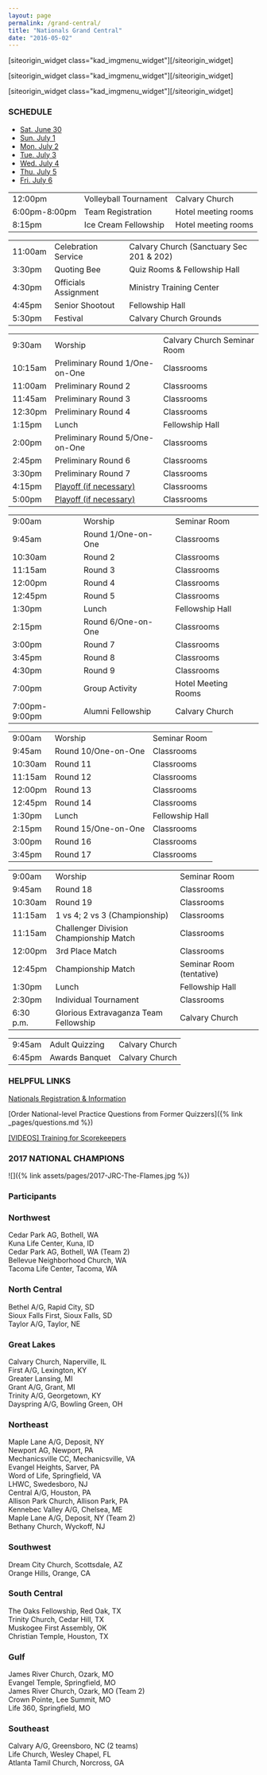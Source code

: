 ```yaml
---
layout: page
permalink: /grand-central/
title: "Nationals Grand Central"
date: "2016-05-02"
---
```


\[siteorigin\_widget class="kad\_imgmenu\_widget"\]\[/siteorigin\_widget\]

\[siteorigin\_widget class="kad\_imgmenu\_widget"\]\[/siteorigin\_widget\]

\[siteorigin\_widget class="kad\_imgmenu\_widget"\]\[/siteorigin\_widget\]

### SCHEDULE

- [Sat. June 30](#sctab8770)
- [Sun. July 1](#sctab8771)
- [Mon. July 2](#sctab8772)
- [Tue. July 3](#sctab8773)
- [Wed. July 4](#sctab8774)
- [Thu. July 5](#sctab8775)
- [Fri. July 6](#sctab8776)

<table style="width:100%; " class="easy-table easy-table-default "><tbody><tr><td>12:00pm</td><td>Volleyball Tournament</td><td>Calvary Church</td></tr><tr><td>6:00pm-8:00pm</td><td>Team Registration</td><td>Hotel meeting rooms</td></tr><tr><td>8:15pm</td><td>Ice Cream Fellowship</td><td>Hotel meeting rooms</td></tr></tbody></table>

<table style="width:100%; " class="easy-table easy-table-default "><tbody><tr><td>11:00am</td><td>Celebration Service</td><td>Calvary Church (Sanctuary Sec 201 &amp; 202)</td></tr><tr><td>3:30pm</td><td>Quoting Bee</td><td>Quiz Rooms &amp; Fellowship Hall</td></tr><tr><td>4:30pm</td><td>Officials Assignment</td><td>Ministry Training Center</td></tr><tr><td>4:45pm</td><td>Senior Shootout</td><td>Fellowship Hall</td></tr><tr><td>5:30pm</td><td>Festival</td><td>Calvary Church Grounds</td></tr></tbody></table>

<table style="width:100%; " class="easy-table easy-table-default "><tbody><tr><td>9:30am</td><td>Worship</td><td>Calvary Church Seminar Room</td></tr><tr><td>10:15am</td><td>Preliminary Round 1/One-on-One</td><td>Classrooms</td></tr><tr><td>11:00am</td><td>Preliminary Round 2</td><td>Classrooms</td></tr><tr><td>11:45am</td><td>Preliminary Round 3</td><td>Classrooms</td></tr><tr><td>12:30pm</td><td>Preliminary Round 4</td><td>Classrooms</td></tr><tr><td>1:15pm</td><td>Lunch</td><td>Fellowship Hall</td></tr><tr><td>2:00pm</td><td>Preliminary Round 5/One-on-One</td><td>Classrooms</td></tr><tr><td>2:45pm</td><td>Preliminary Round 6</td><td>Classrooms</td></tr><tr><td>3:30pm</td><td>Preliminary Round 7</td><td>Classrooms</td></tr><tr><td>4:15pm</td><td><a href="https://youtu.be/s2R2sH2ScBM?t=2s" target="_blank" rel="noopener noreferrer">Playoff (if necessary)</a></td><td>Classrooms</td></tr><tr><td>5:00pm</td><td><a href="https://youtu.be/s2R2sH2ScBM?t=2s" target="_blank" rel="noopener noreferrer">Playoff (if necessary)</a></td><td>Classrooms</td></tr></tbody></table>

<table style="width:100%; " class="easy-table easy-table-default "><tbody><tr><td>9:00am</td><td>Worship</td><td>Seminar Room</td></tr><tr><td>9:45am</td><td>Round 1/One-on-One</td><td>Classrooms</td></tr><tr><td>10:30am</td><td>Round 2</td><td>Classrooms</td></tr><tr><td>11:15am</td><td>Round 3</td><td>Classrooms</td></tr><tr><td>12:00pm</td><td>Round 4</td><td>Classrooms</td></tr><tr><td>12:45pm</td><td>Round 5</td><td>Classrooms</td></tr><tr><td>1:30pm</td><td>Lunch</td><td>Fellowship Hall</td></tr><tr><td>2:15pm</td><td>Round 6/One-on-One</td><td>Classrooms</td></tr><tr><td>3:00pm</td><td>Round 7</td><td>Classrooms</td></tr><tr><td>3:45pm</td><td>Round 8</td><td>Classrooms</td></tr><tr><td>4:30pm</td><td>Round 9</td><td>Classrooms</td></tr><tr><td>7:00pm</td><td>Group Activity</td><td>Hotel Meeting Rooms</td></tr><tr><td>7:00pm-9:00pm</td><td>Alumni Fellowship</td><td>Calvary Church</td></tr></tbody></table>

<table style="width:100%; " class="easy-table easy-table-default "><tbody><tr><td>9:00am</td><td>Worship</td><td>Seminar Room</td></tr><tr><td>9:45am</td><td>Round 10/One-on-One</td><td>Classrooms</td></tr><tr><td>10:30am</td><td>Round 11</td><td>Classrooms</td></tr><tr><td>11:15am</td><td>Round 12</td><td>Classrooms</td></tr><tr><td>12:00pm</td><td>Round 13</td><td>Classrooms</td></tr><tr><td>12:45pm</td><td>Round 14</td><td>Classrooms</td></tr><tr><td>1:30pm</td><td>Lunch</td><td>Fellowship Hall</td></tr><tr><td>2:15pm</td><td>Round 15/One-on-One</td><td>Classrooms</td></tr><tr><td>3:00pm</td><td>Round 16</td><td>Classrooms</td></tr><tr><td>3:45pm</td><td>Round 17</td><td>Classrooms</td></tr></tbody></table>

<table style="width:100%; " class="easy-table easy-table-default "><tbody><tr><td>9:00am</td><td>Worship</td><td>Seminar Room</td></tr><tr><td>9:45am</td><td>Round 18</td><td>Classrooms</td></tr><tr><td>10:30am</td><td>Round 19</td><td>Classrooms</td></tr><tr><td>11:15am</td><td>1 vs 4; 2 vs 3 (Championship)</td><td>Classrooms</td></tr><tr><td>11:15am</td><td>Challenger Division Championship Match</td><td>Classrooms</td></tr><tr><td>12:00pm</td><td>3rd Place Match</td><td>Classrooms</td></tr><tr><td>12:45pm</td><td>Championship Match</td><td>Seminar Room (tentative)</td></tr><tr><td>1:30pm</td><td>Lunch</td><td>Fellowship Hall</td></tr><tr><td>2:30pm</td><td>Individual Tournament</td><td>Classrooms</td></tr><tr><td>6:30 p.m.</td><td>Glorious Extravaganza Team Fellowship</td><td>Calvary Church</td></tr></tbody></table>

<table style="width:100%; " class="easy-table easy-table-default "><tbody><tr><td>9:45am</td><td>Adult Quizzing</td><td>Calvary Church</td></tr><tr><td>6:45pm</td><td>Awards Banquet</td><td>Calvary Church</td></tr></tbody></table>

### HELPFUL LINKS

[Nationals Registration & Information](https://youth.ag.org/Participate/Bible-Quiz/Nationals)

[Order National-level Practice Questions from Former Quizzers]({% link _pages/questions.md %})

[\[VIDEOS\] Training for Scorekeepers](https://www.youtube.com/watch?v=u1jXAshiqwA&list=PLKq6sDn4qSnqA1mzlYV8Ny1xj0sxfDsdI)

### 2017 NATIONAL CHAMPIONS

![]({% link assets/pages/2017-JRC-The-Flames.jpg %})

### Participants

### Northwest

Cedar Park AG, Bothell, WA  
Kuna Life Center, Kuna, ID  
Cedar Park AG, Bothell, WA (Team 2)  
Bellevue Neighborhood Church, WA  
Tacoma Life Center, Tacoma, WA

### North Central

Bethel A/G, Rapid City, SD  
Sioux Falls First, Sioux Falls, SD  
Taylor A/G, Taylor, NE

### Great Lakes

Calvary Church, Naperville, IL  
First A/G, Lexington, KY  
Greater Lansing, MI  
Grant A/G, Grant, MI  
Trinity A/G, Georgetown, KY  
Dayspring A/G, Bowling Green, OH

### Northeast

Maple Lane A/G, Deposit, NY  
Newport AG, Newport, PA  
Mechanicsville CC, Mechanicsville, VA  
Evangel Heights, Sarver, PA  
Word of Life, Springfield, VA  
LHWC, Swedesboro, NJ  
Central A/G, Houston, PA  
Allison Park Church, Allison Park, PA  
Kennebec Valley A/G, Chelsea, ME  
Maple Lane A/G, Deposit, NY (Team 2)  
Bethany Church, Wyckoff, NJ

### Southwest

Dream City Church, Scottsdale, AZ  
Orange Hills, Orange, CA

### South Central

The Oaks Fellowship, Red Oak, TX  
Trinity Church, Cedar Hill, TX  
Muskogee First Assembly, OK  
Christian Temple, Houston, TX

### Gulf

James River Church, Ozark, MO  
Evangel Temple, Springfield, MO  
James River Church, Ozark, MO (Team 2)  
Crown Pointe, Lee Summit, MO  
Life 360, Springfield, MO

### Southeast

Calvary A/G, Greensboro, NC (2 teams)  
Life Church, Wesley Chapel, FL  
Atlanta Tamil Church, Norcross, GA
